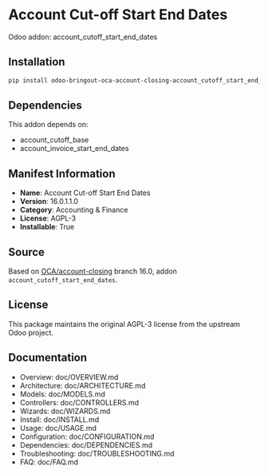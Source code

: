 # Account Cut-off Start End Dates

Odoo addon: account_cutoff_start_end_dates

## Installation

```bash
pip install odoo-bringout-oca-account-closing-account_cutoff_start_end_dates
```

## Dependencies

This addon depends on:
- account_cutoff_base
- account_invoice_start_end_dates

## Manifest Information

- **Name**: Account Cut-off Start End Dates
- **Version**: 16.0.1.1.0
- **Category**: Accounting & Finance
- **License**: AGPL-3
- **Installable**: True

## Source

Based on [OCA/account-closing](https://github.com/OCA/account-closing) branch 16.0, addon `account_cutoff_start_end_dates`.

## License

This package maintains the original AGPL-3 license from the upstream Odoo project.

## Documentation

- Overview: doc/OVERVIEW.md
- Architecture: doc/ARCHITECTURE.md
- Models: doc/MODELS.md
- Controllers: doc/CONTROLLERS.md
- Wizards: doc/WIZARDS.md
- Install: doc/INSTALL.md
- Usage: doc/USAGE.md
- Configuration: doc/CONFIGURATION.md
- Dependencies: doc/DEPENDENCIES.md
- Troubleshooting: doc/TROUBLESHOOTING.md
- FAQ: doc/FAQ.md
